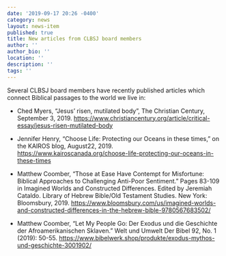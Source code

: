 ```yaml
---
date: '2019-09-17 20:26 -0400'
category: news
layout: news-item
published: true
title: New articles from CLBSJ board members
author: ''
author_bio: ''
location: ''
description: ''
tags: ''
---
```

Several CLBSJ board members have recently published articles which
connect Biblical passages to the world we live in:

- Ched Myers, “Jesus’ risen, mutilated body”, The Christian Century,
September 3, 2019.
https://www.christiancentury.org/article/critical-essay/jesus-risen-mutilated-body

- Jennifer Henry, “Choose Life: Protecting our Oceans in these times,” on
the KAIROS blog, August22, 2019.
https://www.kairoscanada.org/choose-life-protecting-our-oceans-in-these-times

- Matthew Coomber, “Those at Ease Have Contempt for Misfortune: Biblical
Approaches to Challenging Anti-Poor Sentiment.” Pages 83-109 in Imagined
Worlds and Constructed Differences. Edited by Jeremiah Cataldo. Library
of Hebrew Bible/Old Testament Studies. New York: Bloomsbury, 2019.
https://www.bloomsbury.com/us/imagined-worlds-and-constructed-differences-in-the-hebrew-bible-9780567683502/

- Matthew Coomber, “Let My People Go: Der Exodus und die Geschichte der
Afroamerikanischen Sklaven.” Welt und Umwelt Der Bibel 92, No. 1 (2019):
50-55.
https://www.bibelwerk.shop/produkte/exodus-mythos-und-geschichte-3001902/